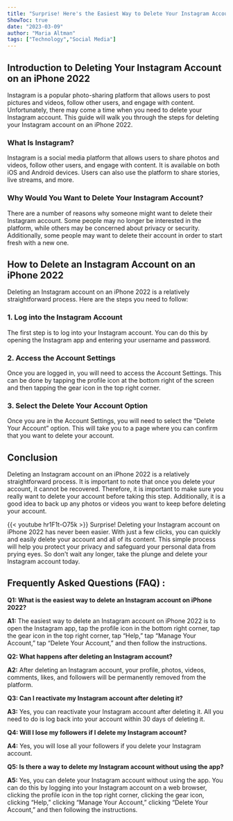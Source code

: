 ```yaml
---
title: "Surprise! Here's the Easiest Way to Delete Your Instagram Account on iPhone 2022!"
ShowToc: true 
date: "2023-03-09"
author: "Maria Altman" 
tags: ["Technology","Social Media"]
---
```

## Introduction to Deleting Your Instagram Account on an iPhone 2022

Instagram is a popular photo-sharing platform that allows users to post pictures and videos, follow other users, and engage with content. Unfortunately, there may come a time when you need to delete your Instagram account. This guide will walk you through the steps for deleting your Instagram account on an iPhone 2022. 

### What Is Instagram? 

Instagram is a social media platform that allows users to share photos and videos, follow other users, and engage with content. It is available on both iOS and Android devices. Users can also use the platform to share stories, live streams, and more. 

### Why Would You Want to Delete Your Instagram Account? 

There are a number of reasons why someone might want to delete their Instagram account. Some people may no longer be interested in the platform, while others may be concerned about privacy or security. Additionally, some people may want to delete their account in order to start fresh with a new one. 

## How to Delete an Instagram Account on an iPhone 2022

Deleting an Instagram account on an iPhone 2022 is a relatively straightforward process. Here are the steps you need to follow: 

### 1. Log into the Instagram Account 

The first step is to log into your Instagram account. You can do this by opening the Instagram app and entering your username and password. 

### 2. Access the Account Settings 

Once you are logged in, you will need to access the Account Settings. This can be done by tapping the profile icon at the bottom right of the screen and then tapping the gear icon in the top right corner. 

### 3. Select the Delete Your Account Option 

Once you are in the Account Settings, you will need to select the “Delete Your Account” option. This will take you to a page where you can confirm that you want to delete your account.

## Conclusion 

Deleting an Instagram account on an iPhone 2022 is a relatively straightforward process. It is important to note that once you delete your account, it cannot be recovered. Therefore, it is important to make sure you really want to delete your account before taking this step. Additionally, it is a good idea to back up any photos or videos you want to keep before deleting your account.

{{< youtube hr1F1t-O75k >}} 
Surprise! Deleting your Instagram account on iPhone 2022 has never been easier. With just a few clicks, you can quickly and easily delete your account and all of its content. This simple process will help you protect your privacy and safeguard your personal data from prying eyes. So don't wait any longer, take the plunge and delete your Instagram account today.

## Frequently Asked Questions (FAQ) :
**Q1: What is the easiest way to delete an Instagram account on iPhone 2022?**

**A1:** The easiest way to delete an Instagram account on iPhone 2022 is to open the Instagram app, tap the profile icon in the bottom right corner, tap the gear icon in the top right corner, tap “Help,” tap “Manage Your Account,” tap “Delete Your Account,” and then follow the instructions.

**Q2: What happens after deleting an Instagram account?**

**A2:** After deleting an Instagram account, your profile, photos, videos, comments, likes, and followers will be permanently removed from the platform.

**Q3: Can I reactivate my Instagram account after deleting it?**

**A3:** Yes, you can reactivate your Instagram account after deleting it. All you need to do is log back into your account within 30 days of deleting it.

**Q4: Will I lose my followers if I delete my Instagram account?**

**A4:** Yes, you will lose all your followers if you delete your Instagram account.

**Q5: Is there a way to delete my Instagram account without using the app?**

**A5:** Yes, you can delete your Instagram account without using the app. You can do this by logging into your Instagram account on a web browser, clicking the profile icon in the top right corner, clicking the gear icon, clicking “Help,” clicking “Manage Your Account,” clicking “Delete Your Account,” and then following the instructions.


